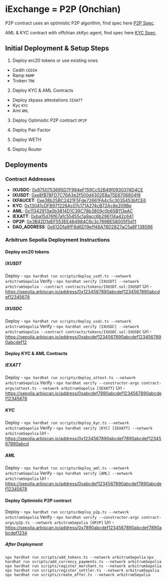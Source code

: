 # iExchange = P2P (Onchian)

P2P contract uses an optimistic P2P algorithm, find spec here [P2P Spec](./p2p.spec.md).

AML & KYC contract with offchian zkKyc agent, find spec here [KYC Spec](./kyc.spec.md).

## Initial Deployment & Setup Steps

1. Deploy erc20 tokens or use existing ones

- Cedih `CEDIH`
- Ramp `RAMP`
- Troken `TRK`

2. Deploy KYC & AML Contracts

- Deploy zkpass attestations `IEXATT`
- Kyc `KYC`
- Aml `AML`

3. Deploy Optimistic P2P contract `OP2P`

4. Deploy Pair Factor

5. Deploy WETH

6. Deploy Router

## Deployments
### Contract Addresses

- **IXUSDC**: [0x8750753695D7F994eF159Cc52B49f0930374D4CE](https://sepolia.arbiscan.io/address/0x8750753695D7F994eF159Cc52B49f0930374D4CE)
- **IXUSDT**: [0xe8fB78FD7C76A3e2f500d4302E8a75E6706804f8](https://sepolia.arbiscan.io/address/0xe8fB78FD7C76A3e2f500d4302E8a75E6706804f8)
- **IXFAUCET**: [0xe38b25BC2421F5Fde72661FA4c5c3035453bfCE6](https://sepolia.arbiscan.io/address/0xe38b25BC2421F5Fde72661FA4c5c3035453bfCE6)
- **KYC**: [0x13041cDFB971226Ac07c171A274cB72Ac8e209Be](https://sepolia.arbiscan.io/address/0x13041cDFB971226Ac07c171A274cB72Ac8e209Be)
- **AML**: [0x11342913a0b3814D1C39C78b3809c0b65B113eAC](https://sepolia.arbiscan.io/address/0x11342913a0b3814D1C39C78b3809c0b65B113eAC)
- **IEXATT**: [0xba15d76f67afc55455c1a9acc6b296114a42c641](https://sepolia.arbiscan.io/address/0xba15d76f67afc55455c1a9acc6b296114a42c641)
- **OP2P**: [0x3B42D1dEF553EE484984C6c3c769BE58005f5d11](https://sepolia.arbiscan.io/address/0x3B42D1dEF553EE484984C6c3c769BE58005f5d11)
- **DAO_ADDRESS**: [0x612Dfa9fF8d6D19eff48A78D2827aC5a8F138596](https://sepolia.arbiscan.io/address/0x612Dfa9fF8d6D19eff48A78D2827aC5a8F138596)

### Arbitrum Sepolia Deployment Instructions
#### Deploy erc20 tokens

##### IXUSDT

Deploy - `npx hardhat run scripts/deploy_usdt.ts --network arbitrumSepolia`
Verify - `npx hardhat verify [IXUSDT] --network arbitrumSepolia --contract contracts/tokens/IXUSDT.sol:IXUSDT`
Url - <https://sepolia.arbiscan.io/address/0x1234567890abcdef1234567890abcdef12345678>

##### IXUSDC

Deploy - `npx hardhat run scripts/deploy_usdc.ts --network arbitrumSepolia`
Verify - `npx hardhat verify [IXUSDC] --network arbitrumSepolia --contract contracts/tokens/IXUSDC.sol:IXUSDC`
Url - <https://sepolia.arbiscan.io/address/0xabcdef1234567890abcdef1234567890abcdef12>



#### Deploy KYC & AML Contracts

##### IEXATT

Deploy - `npx hardhat run scripts/deploy_attest.ts --network arbitrumSepolia`
Verify - `npx hardhat verify --constructor-args contract-args/attest.ts --network arbitrumSepolia [IEXATT]`
Url - <https://sepolia.arbiscan.io/address/0xabcdef7890abcdef1234567890abcdef12345678>

##### KYC

Deploy - `npx hardhat run scripts/deploy_kyc.ts --network arbitrumSepolia`
Verify - `npx hardhat verify [KYC] [IEXATT] --network arbitrumSepolia`
Url - <https://sepolia.arbiscan.io/address/0x1234567890abcdef7890abcdef1234567890abcd>

##### AML

Deploy - `npx hardhat run scripts/deploy_aml.ts --network arbitrumSepolia`
Verify - `npx hardhat verify [AML] --network arbitrumSepolia`
Url - <https://sepolia.arbiscan.io/address/0xabcdef1234567890abcdef7890abcdef12345678>

#### Deploy Optimistic P2P contract

Deploy - `npx hardhat run scripts/deploy_p2p.ts --network arbitrumSepolia`
Verify - `npx hardhat verify --constructor-args contract-args/p2p.ts --network arbitrumSepolia [OP2P]`
Url - <https://sepolia.arbiscan.io/address/0x7890abcdef1234567890abcdef7890abcdef1234>

##### After Deployment

`npx hardhat run scripts/add_tokens.ts --network arbitrumSepolia`
`npx hardhat run scripts/add_currency_payments.ts --network arbitrumSepolia`
`npx hardhat run scripts/register_merchant.ts --network arbitrumSepolia`
`npx hardhat run scripts/register_settler.ts --network arbitrumSepolia`
`npx hardhat run scripts/create_offer.ts --network arbitrumSepolia`
